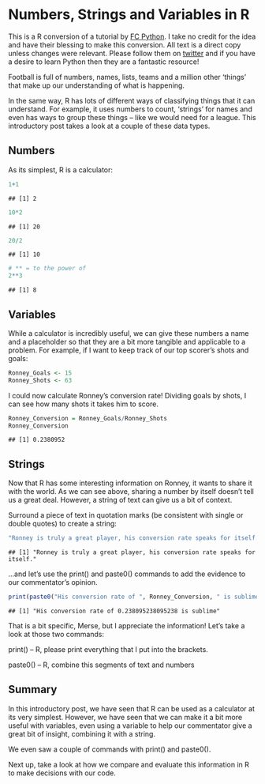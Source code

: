 Numbers, Strings and Variables in R
================

This is a R conversion of a tutorial by [FC Python](http://fcpython.com/python-basics/numbers-string-variables-python). I take no credit for the idea and have their blessing to make this conversion. All text is a direct copy unless changes were relevant. Please follow them on [twitter](www.twitter.com/FC_Python) and if you have a desire to learn Python then they are a fantastic resource!

Football is full of numbers, names, lists, teams and a million other ‘things’ that make up our understanding of what is happening.

In the same way, R has lots of different ways of classifying things that it can understand. For example, it uses numbers to count, ‘strings’ for names and even has ways to group these things – like we would need for a league. This introductory post takes a look at a couple of these data types.

Numbers
-------

As its simplest, R is a calculator:

``` r
1+1
```

    ## [1] 2

``` r
10*2
```

    ## [1] 20

``` r
20/2
```

    ## [1] 10

``` r
# ** = to the power of
2**3
```

    ## [1] 8

Variables
---------

While a calculator is incredibly useful, we can give these numbers a name and a placeholder so that they are a bit more tangible and applicable to a problem. For example, if I want to keep track of our top scorer’s shots and goals:

``` r
Ronney_Goals <- 15
Ronney_Shots <- 63
```

I could now calculate Ronney’s conversion rate! Dividing goals by shots, I can see how many shots it takes him to score.

``` r
Ronney_Conversion = Ronney_Goals/Ronney_Shots
Ronney_Conversion
```

    ## [1] 0.2380952

Strings
-------

Now that R has some interesting information on Ronney, it wants to share it with the world. As we can see above, sharing a number by itself doesn’t tell us a great deal. However, a string of text can give us a bit of context.

Surround a piece of text in quotation marks (be consistent with single or double quotes) to create a string:

``` r
"Ronney is truly a great player, his conversion rate speaks for itself."
```

    ## [1] "Ronney is truly a great player, his conversion rate speaks for itself."

…and let’s use the print() and paste0() commands to add the evidence to our commentator’s opinion.

``` r
print(paste0("His conversion rate of ", Ronney_Conversion, " is sublime"))
```

    ## [1] "His conversion rate of 0.238095238095238 is sublime"

That is a bit specific, Merse, but I appreciate the information! Let’s take a look at those two commands:

print() – R, please print everything that I put into the brackets.

paste0() – R, combine this segments of text and numbers

Summary
-------

In this introductory post, we have seen that R can be used as a calculator at its very simplest. However, we have seen that we can make it a bit more useful with variables, even using a variable to help our commentator give a great bit of insight, combining it with a string.

We even saw a couple of commands with print() and paste0().

Next up, take a look at how we compare and evaluate this information in R to make decisions with our code.
